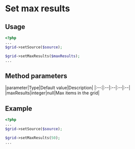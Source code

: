 Set max results
===============

## Usage

```php
<?php
...
$grid->setSource($source);

$grid->setMaxResults($maxResults);
...
```

## Method parameters

|parameter|Type|Default value|Description|
|:--:|:--|:--|:--|:--|
|maxResults|integer|null|Max items in the grid|

## Example

```php
<?php
...
$grid->setSource($source);

$grid->setMaxResults(50);
...
```